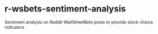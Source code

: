 # r-wsbets-sentiment-analysis

Sentiment analysis on Reddit WallStreetBets posts to provide stock choice indicators

